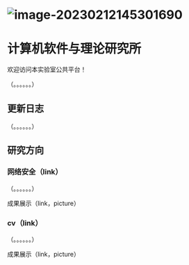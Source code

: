 # ![image-20230212145301690](C:\Users\add\Desktop\新建文件夹\image-20230212145301690.png)

# 计算机软件与理论研究所

欢迎访问本实验室公共平台！

（。。。。。。）

## 更新日志

（。。。。。。）

## 研究方向

### 网络安全（link）

（。。。。。。）

成果展示（link，picture）



### cv（link）

（。。。。。。）

成果展示（link，picture）



